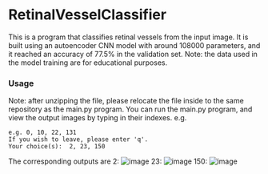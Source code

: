# RetinalVesselClassifier
This is a program that classifies retinal vessels from the input image. It is built using an autoencoder CNN model with around 108000 parameters, and it reached an accuracy of 77.5% in the validation set. 
Note: the data used in the model training are for educational purposes.

### Usage
Note: after unzipping the file, please relocate the file inside to the same repository as the main.py program.
You can run the main.py program, and view the output images by typing in their indexes.
e.g.
```If you wish to view the result of a particular/multiple images, you may input their indexes (from 0 to 172), with each index separated by a comma.
e.g. 0, 10, 22, 131
If you wish to leave, please enter 'q'.
Your choice(s):  2, 23, 150
```

The corresponding outputs are
2:
![image](https://github.com/Darrenheihei/RetinalVesselClassifier/assets/143731040/85449659-e3ee-4204-a830-1264128e9628)
23:
![image](https://github.com/Darrenheihei/RetinalVesselClassifier/assets/143731040/553e64d1-b0a5-4531-b06a-761c1ba31571)
150:
![image](https://github.com/Darrenheihei/RetinalVesselClassifier/assets/143731040/bdd7b714-d253-41b9-aae6-2f889b43e2cb)
